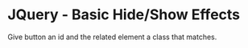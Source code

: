 # JQuery - Basic Hide/Show Effects

Give button an id and the related element a class that matches.

<script>
jQuery( document ).ready(function( $ ) {
  $('.buttonclass').click(function() {
    let target = $(this).attr('id');
    $('.elementclass).hide();
    $('.' + target).fadeIn();
  });
});
</script>
